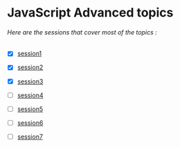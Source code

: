 # JavaScript Advanced topics
###### Here are the sessions that cover most of the topics :
- [x] [session1](https://github.com/IEEE-MSB-CS/IEEE-work/tree/master/session1)

- [x] [session2](https://github.com/IEEE-MSB-CS/IEEE-work/tree/master/session2)

- [x] [session3](https://github.com/IEEE-MSB-CS/IEEE-work/tree/master/session3)

- [ ] [session4](https://github.com/IEEE-MSB-CS/IEEE-work/tree/master/session4)

- [ ] [session5](https://github.com/IEEE-MSB-CS/IEEE-work/tree/master/session5)

- [ ] [session6](https://github.com/IEEE-MSB-CS/IEEE-work/tree/master/session6)

- [ ] [session7](https://github.com/IEEE-MSB-CS/IEEE-work/tree/master/session7)
